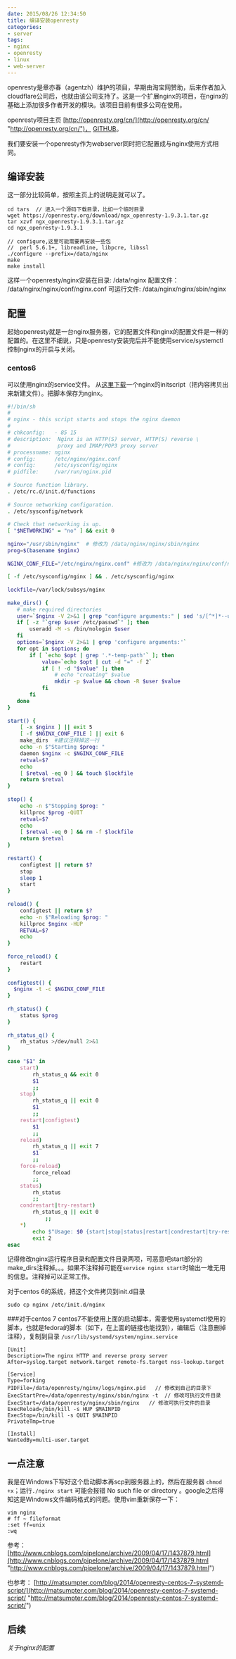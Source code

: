 ```yaml
---
date: 2015/08/26 12:34:50
title: 编译安装openresty
categories:
- server
tags:
- nginx
- openresty
- linux
- web-server
---
```

openresty是章亦春（agentzh）维护的项目，早期由淘宝网赞助，后来作者加入cloudflare公司后，也就由该公司支持了。这是一个扩展nginx的项目，在nginx的基础上添加很多作者开发的模块。该项目目前有很多公司在使用。

openresty项目主页 [http://openresty.org/cn/](http://openresty.org/cn/ "http://openresty.org/cn/")， [GITHUB](http://github.com/agentzh/openresty.org "http://github.com/agentzh/openresty.org")。

我们要安装一个openresty作为webserver同时把它配置成与nginx使用方式相同。

<!-- more -->

## 编译安装 ##
这一部分比较简单，按照主页上的说明走就可以了。

```
cd tars  // 进入一个源码下载目录，比如一个临时目录
wget https://openresty.org/download/ngx_openresty-1.9.3.1.tar.gz
tar xzvf ngx_openresty-1.9.3.1.tar.gz
cd ngx_openresty-1.9.3.1

// configure,这里可能需要再安装一些包
//  perl 5.6.1+, libreadline, libpcre, libssl
./configure --prefix=/data/nginx
make
make install
```
这样一个openresty/nginx安装在目录: /data/nginx
配置文件： /data/nginx/nginx/conf/nginx.conf
可运行文件: /data/nginx/nginx/sbin/nginx
<!-- more -->
## 配置 ##
起始openresty就是一台nginx服务器，它的配置文件和nginx的配置文件是一样的配置的。在这里不细说，只是openresty安装完后并不能使用service/systemctl控制nginx的开启与关闭。

### centos6
可以使用nginx的service文件。 从[这里下载](http://wiki.nginx.org/InitScripts "http://wiki.nginx.org/InitScripts")一个nginx的initscript（把内容拷贝出来新建文件）。把脚本保存为nginx。


```bash
#!/bin/sh
#
# nginx - this script starts and stops the nginx daemon
#
# chkconfig:   - 85 15 
# description:  Nginx is an HTTP(S) server, HTTP(S) reverse \
#               proxy and IMAP/POP3 proxy server
# processname: nginx
# config:      /etc/nginx/nginx.conf
# config:      /etc/sysconfig/nginx
# pidfile:     /var/run/nginx.pid
 
# Source function library.
. /etc/rc.d/init.d/functions
 
# Source networking configuration.
. /etc/sysconfig/network
 
# Check that networking is up.
[ "$NETWORKING" = "no" ] && exit 0
 
nginx="/usr/sbin/nginx"  # 修改为 /data/nginx/nginx/sbin/nginx
prog=$(basename $nginx)
 
NGINX_CONF_FILE="/etc/nginx/nginx.conf" #修改为 /data/nginx/nginx/conf/nginx.conf
 
[ -f /etc/sysconfig/nginx ] && . /etc/sysconfig/nginx
 
lockfile=/var/lock/subsys/nginx
 
make_dirs() {
   # make required directories
   user=`$nginx -V 2>&1 | grep "configure arguments:" | sed 's/[^*]*--user=\([^ ]*\).*/\1/g' -`
   if [ -z "`grep $user /etc/passwd`" ]; then
       useradd -M -s /bin/nologin $user
   fi
   options=`$nginx -V 2>&1 | grep 'configure arguments:'`
   for opt in $options; do
       if [ `echo $opt | grep '.*-temp-path'` ]; then
           value=`echo $opt | cut -d "=" -f 2`
           if [ ! -d "$value" ]; then
               # echo "creating" $value
               mkdir -p $value && chown -R $user $value
           fi
       fi
   done
}
 
start() {
    [ -x $nginx ] || exit 5
    [ -f $NGINX_CONF_FILE ] || exit 6
    make_dirs  #建议注释掉这一行
    echo -n $"Starting $prog: "
    daemon $nginx -c $NGINX_CONF_FILE
    retval=$?
    echo
    [ $retval -eq 0 ] && touch $lockfile
    return $retval
}
 
stop() {
    echo -n $"Stopping $prog: "
    killproc $prog -QUIT
    retval=$?
    echo
    [ $retval -eq 0 ] && rm -f $lockfile
    return $retval
}
 
restart() {
    configtest || return $?
    stop
    sleep 1
    start
}
 
reload() {
    configtest || return $?
    echo -n $"Reloading $prog: "
    killproc $nginx -HUP
    RETVAL=$?
    echo
}
 
force_reload() {
    restart
}
 
configtest() {
  $nginx -t -c $NGINX_CONF_FILE
}
 
rh_status() {
    status $prog
}
 
rh_status_q() {
    rh_status >/dev/null 2>&1
}
 
case "$1" in
    start)
        rh_status_q && exit 0
        $1
        ;;
    stop)
        rh_status_q || exit 0
        $1
        ;;
    restart|configtest)
        $1
        ;;
    reload)
        rh_status_q || exit 7
        $1
        ;;
    force-reload)
        force_reload
        ;;
    status)
        rh_status
        ;;
    condrestart|try-restart)
        rh_status_q || exit 0
            ;;
    *)
        echo $"Usage: $0 {start|stop|status|restart|condrestart|try-restart|reload|force-reload|configtest}"
        exit 2
esac
```

记得修改nginx运行程序目录和配置文件目录两项，可恶意吧start部分的make_dirs注释掉。。。如果不注释掉可能在`service nginx start`时输出一堆无用的信息。注释掉可以正常工作。

对于centos 6的系统，把这个文件拷贝到init.d目录

```
sudo cp nginx /etc/init.d/nginx
```

###对于centos 7
centos7不能使用上面的启动脚本，需要使用systemctl使用的脚本，也就是fedora的脚本（如下，在上面的链接也能找到），编辑后（注意删掉注释），复制到目录 `/usr/lib/systemd/system/nginx.service`

```
[Unit]
Description=The nginx HTTP and reverse proxy server
After=syslog.target network.target remote-fs.target nss-lookup.target
 
[Service]
Type=forking
PIDFile=/data/openresty/nginx/logs/nginx.pid   // 修改到自己的目录下
ExecStartPre=/data/openresty/nginx/sbin/nginx -t  // 修改可执行文件目录
ExecStart=/data/openresty/nginx/sbin/nginx   // 修改可执行文件的目录
ExecReload=/bin/kill -s HUP $MAINPID
ExecStop=/bin/kill -s QUIT $MAINPID
PrivateTmp=true
 
[Install]
WantedBy=multi-user.target
```

## 一点注意 ##
我是在Windows下写好这个启动脚本再scp到服务器上的，然后在服务器 `chmod +x`；运行`./nginx start` 可能会报错 No such file or directory 。google之后得知这是Windows文件编码格式的问题。使用vim重新保存一下：

```
vim nginx
# ff ~ fileformat
:set ff=unix
:wq
```

参考： [http://www.cnblogs.com/pipelone/archive/2009/04/17/1437879.html](http://www.cnblogs.com/pipelone/archive/2009/04/17/1437879.html "http://www.cnblogs.com/pipelone/archive/2009/04/17/1437879.html")

也参考： [http://matsumpter.com/blog/2014/openresty-centos-7-systemd-script/](http://matsumpter.com/blog/2014/openresty-centos-7-systemd-script/ "http://matsumpter.com/blog/2014/openresty-centos-7-systemd-script/")

## 后续 ##
*关于nginx的配置*

